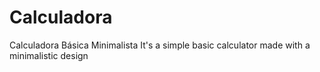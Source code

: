 # Calculadora
Calculadora Básica Minimalista
It's a simple basic calculator made with a minimalistic design
